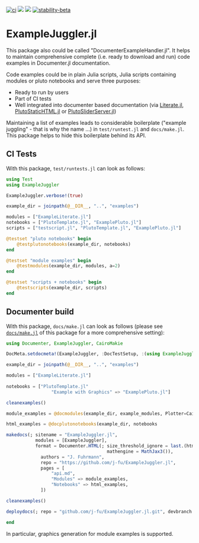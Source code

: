 [![ci](https://github.com/j-fu/ExampleJuggler.jl/actions/workflows/ci.yml/badge.svg)](https://github.com/j-fu/ExampleJuggler.jl/actions/workflows/ci.yml)
[![](https://img.shields.io/badge/docs-stable-blue.svg)](https://j-fu.github.io/ExampleJuggler.jl/stable)
[![](https://img.shields.io/badge/docs-dev-blue.svg)](https://j-fu.github.io/ExampleJuggler.jl/dev)
[![stability-beta](https://img.shields.io/badge/stability-beta-33bbff.svg)](https://github.com/mkenney/software-guides/blob/master/STABILITY-BADGES.md#beta)

# ExampleJuggler.jl

This package also could be called "DocumenterExampleHandler.jl". It helps to maintain comprehensive complete (i.e. ready to download and run) code examples in Documenter.jl documentation.

Code examples could be in plain Julia scripts, Julia scripts containing modules or pluto notebooks and serve three purposes:
- Ready to run by users
- Part of CI tests
- Well integrated into documenter based documentation (via [Literate.jl](https://github.com/fredrikekre/Literate.jl), [PlutoStaticHTML.jl](https://github.com/rikhuijzer/PlutoStaticHTML.jl) or [PlutoSliderServer.jl](https://github.com/JuliaPluto/PlutoSliderServer.jl))
  
Maintaining a list of examples leads to considerable boilerplate ("example juggling" - that is why the name ...) in `test/runtest.jl` and `docs/make.jl`.
This package helps to hide this boilerplate behind its API.

## CI Tests

With this package, `test/runtests.jl` can look  as follows:

```julia
using Test
using ExampleJuggler

ExampleJuggler.verbose!(true)

example_dir = joinpath(@__DIR__, "..", "examples")

modules = ["ExampleLiterate.jl"]
notebooks = ["PlutoTemplate.jl", "ExamplePluto.jl"]
scripts = ["testscript.jl", "PlutoTemplate.jl", "ExamplePluto.jl"]

@testset "pluto notebooks" begin
    @testplutonotebooks(example_dir, notebooks)
end

@testset "module examples" begin
    @testmodules(example_dir, modules, a=2)
end

@testset "scripts + notebooks" begin
    @testscripts(example_dir, scripts)
end
```

## Documenter build
With this package, `docs/make.jl` can look  as follows (please see [`docs/make.jl`](https://github.com/j-fu/ExampleJuggler.jl/blob/main/docs/make.jl) of this
package for a more comprehensive setting):

```julia 
using Documenter, ExampleJuggler, CairoMakie

DocMeta.setdocmeta!(ExampleJuggler, :DocTestSetup, :(using ExampleJuggler); recursive = true)

example_dir = joinpath(@__DIR__, "..", "examples")

modules = ["ExampleLiterate.jl"]
    
notebooks = ["PlutoTemplate.jl"
                 "Example with Graphics" => "ExamplePluto.jl"]

cleanexamples()

module_examples = @docmodules(example_dir, example_modules, Plotter=CairoMakie)

html_examples = @docplutonotebooks(example_dir, notebooks

makedocs(; sitename = "ExampleJuggler.jl",
           modules = [ExampleJuggler],
           format = Documenter.HTML(; size_threshold_ignore = last.(html_examples),
                                      mathengine = MathJax3()),
             authors = "J. Fuhrmann",
             repo = "https://github.com/j-fu/ExampleJuggler.jl",
             pages = [
                 "api.md",
                 "Modules" => module_examples,
                 "Notebooks" => html_examples,
             ])

cleanexamples()

deploydocs(; repo = "github.com/j-fu/ExampleJuggler.jl.git", devbranch = "main")

end
```
In particular, graphics generation for module examples is supported.

